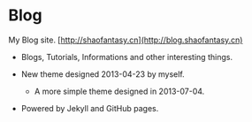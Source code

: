 Blog
===================

My Blog site.
[http://shaofantasy.cn](http://blog.shaofantasy.cn)

* Blogs, Tutorials, Informations and other interesting things.

* New theme designed 2013-04-23 by myself.

  - A more simple theme designed in 2013-07-04.

* Powered by Jekyll and GitHub pages.


